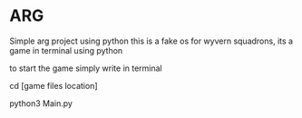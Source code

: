 # ARG
Simple arg project using python
this is a fake os for wyvern squadrons, its a game in terminal using python

to start the game simply write in terminal


cd [game files location]

python3 Main.py
